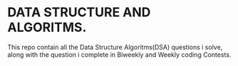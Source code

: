 # DATA STRUCTURE AND ALGORITMS.
This repo contain all the Data Structure Algoritms(DSA) questions i solve, along with the question i complete in Biweekly and Weekly coding Contests. 
